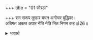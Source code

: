 +++
title = "01 सोरठा"

+++
राम सरूप तुम्हार बचन अगोचर बुद्धिपर।  
अबिगत अकथ अपार नेति नेति नित निगम कह॥126॥  

<details><summary>भावार्थ</summary>

हे राम! आपका स्वरूप वाणी के अगोचर, बुद्धि से परे, अव्यक्त, अकथनीय और अपार है। वेद निरन्तर उसका 'नेति-नेति' कहकर वर्णन करते हैं॥126॥  
</details>



